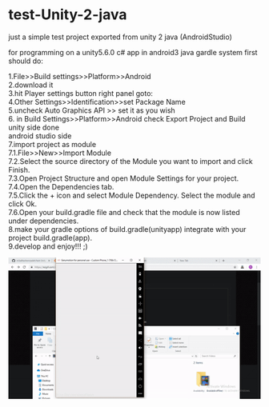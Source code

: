 # test-Unity-2-java
just a simple test project exported from unity 2 java (AndroidStudio)

for programming on a unity5.6.0 c# app in android3 java gardle system first should do:</br>

1.File>>Build settings>>Platform>>Android</br>
2.download it </br>
3.hit Player settings button right panel goto:</br>
4.Other Settings>>Identification>>set Package Name</br>
5.uncheck Auto Graphics API >> set it as you wish</br>
6. in Build Settings>>Platform>>Android check Export Project and Build unity side done</br>
android studio side</br>
7.import project as module</br>
 7.1.File>>New>>Import Module</br>
 7.2.Select the source directory of the Module you want to import and click Finish.</br>
 7.3.Open Project Structure and open Module Settings for your project.</br>
 7.4.Open the Dependencies tab.</br>
 7.5.Click the + icon and select Module Dependency. Select the module and click Ok.</br>
 7.6.Open your build.gradle file and check that the module is now listed under dependencies.</br>
8.make your gradle options of build.gradle(unityapp) integrate with your project build.gradle(app).</br>
9.develop and enjoy!!! ;)

![Screenshot](/pic/ezgif.com-video-to-gif.gif)

